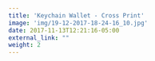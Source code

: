 ```yaml
---
title: 'Keychain Wallet - Cross Print'
image: 'img/19-12-2017-18-24-16_10.jpg'
date: 2017-11-13T12:21:16-05:00
external_link: ""
weight: 2
---
```

